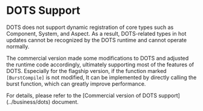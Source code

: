 # DOTS Support

DOTS does not support dynamic registration of core types such as Component, System, and Aspect. As a result, DOTS-related types in hot updates cannot be recognized by the DOTS runtime and cannot operate normally.

The commercial version made some modifications to DOTS and adjusted the runtime code accordingly, ultimately supporting most of the features of DOTS. Especially for the flagship version, if the function marked `[BurstCompile]` is not modified,
It can be implemented by directly calling the burst function, which can greatly improve performance.

For details, please refer to the [Commercial version of DOTS support] (../business/dots) document.